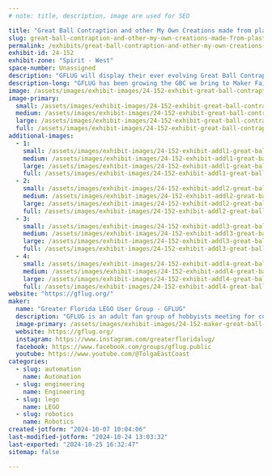 ```yaml
---
# note: title, description, image are used for SEO

title: "Great Ball Contraption and other My Own Creations made from plastic bricks"
slug: great-ball-contraption-and-other-my-own-creations-made-from-plastic-bricks
permalink: /exhibits/great-ball-contraption-and-other-my-own-creations-made-from-plastic-bricks/
exhibit-id: 24-152
exhibit-zone: "Spirit - West"
space-number: Unassigned
description: "GFLUG will display their ever evolving Great Ball Contraption. More modules are added every year."
description-long: "GFLUG has been growing the GBC we bring to Maker Faire Orlando very year. In addition we will be exhibiting some other My Own Creations that demonstrate what creativity can be displayed with the LEGO Brick."
image: /assets/images/exhibit-images/24-152-exhibit-great-ball-contraption-and-other-my-own-creations-made-from-plastic-bricks-20221106-114428-large.jpg
image-primary: 
  small: /assets/images/exhibit-images/24-152-exhibit-great-ball-contraption-and-other-my-own-creations-made-from-plastic-bricks-20221106-114428-small.jpg
  medium: /assets/images/exhibit-images/24-152-exhibit-great-ball-contraption-and-other-my-own-creations-made-from-plastic-bricks-20221106-114428-medium.jpg
  large: /assets/images/exhibit-images/24-152-exhibit-great-ball-contraption-and-other-my-own-creations-made-from-plastic-bricks-20221106-114428-large.jpg
  full: /assets/images/exhibit-images/24-152-exhibit-great-ball-contraption-and-other-my-own-creations-made-from-plastic-bricks-20221106-114428-full.jpg
additional-images: 
  - 1:
    small: /assets/images/exhibit-images/24-152-exhibit-addl1-great-ball-contraption-and-other-my-own-creations-made-from-plastic-bricks-20221102-171634-small.jpg
    medium: /assets/images/exhibit-images/24-152-exhibit-addl1-great-ball-contraption-and-other-my-own-creations-made-from-plastic-bricks-20221102-171634-medium.jpg
    large: /assets/images/exhibit-images/24-152-exhibit-addl1-great-ball-contraption-and-other-my-own-creations-made-from-plastic-bricks-20221102-171634-large.jpg
    full: /assets/images/exhibit-images/24-152-exhibit-addl1-great-ball-contraption-and-other-my-own-creations-made-from-plastic-bricks-20221102-171634-full.jpg
  - 2:
    small: /assets/images/exhibit-images/24-152-exhibit-addl2-great-ball-contraption-and-other-my-own-creations-made-from-plastic-bricks-20221106-111232-small.jpg
    medium: /assets/images/exhibit-images/24-152-exhibit-addl2-great-ball-contraption-and-other-my-own-creations-made-from-plastic-bricks-20221106-111232-medium.jpg
    large: /assets/images/exhibit-images/24-152-exhibit-addl2-great-ball-contraption-and-other-my-own-creations-made-from-plastic-bricks-20221106-111232-large.jpg
    full: /assets/images/exhibit-images/24-152-exhibit-addl2-great-ball-contraption-and-other-my-own-creations-made-from-plastic-bricks-20221106-111232-full.jpg
  - 3:
    small: /assets/images/exhibit-images/24-152-exhibit-addl3-great-ball-contraption-and-other-my-own-creations-made-from-plastic-bricks-20221106-140744-small.jpg
    medium: /assets/images/exhibit-images/24-152-exhibit-addl3-great-ball-contraption-and-other-my-own-creations-made-from-plastic-bricks-20221106-140744-medium.jpg
    large: /assets/images/exhibit-images/24-152-exhibit-addl3-great-ball-contraption-and-other-my-own-creations-made-from-plastic-bricks-20221106-140744-large.jpg
    full: /assets/images/exhibit-images/24-152-exhibit-addl3-great-ball-contraption-and-other-my-own-creations-made-from-plastic-bricks-20221106-140744-full.jpg
  - 4:
    small: /assets/images/exhibit-images/24-152-exhibit-addl4-great-ball-contraption-and-other-my-own-creations-made-from-plastic-bricks-20231105-164242-small.jpg
    medium: /assets/images/exhibit-images/24-152-exhibit-addl4-great-ball-contraption-and-other-my-own-creations-made-from-plastic-bricks-20231105-164242-medium.jpg
    large: /assets/images/exhibit-images/24-152-exhibit-addl4-great-ball-contraption-and-other-my-own-creations-made-from-plastic-bricks-20231105-164242-large.jpg
    full: /assets/images/exhibit-images/24-152-exhibit-addl4-great-ball-contraption-and-other-my-own-creations-made-from-plastic-bricks-20231105-164242-full.jpg
website: "https://gflug.org/"
maker: 
  name: "Greater Florida LEGO User Group - GFLUG"
  description: "GFLUG is an adult fan group of hobbyists meeting for collaborative builds, public displays, and fellowship around the LEGO hobby. We are an official Recognized LEGO User Group or RLUG. We meet regularly to promote the hobby and demonstrate all that can be done with little plastic bricks.  "
  image-primary: /assets/images/exhibit-images/24-152-maker-great-ball-contraption-and-other-my-own-creations-made-from-plastic-bricks-22-107-maker-great-ball-contraption-by-gflug-screenshot-2022-08-29-215858-medium-medium.jpg
  website: https://gflug.org/
  instagram: https://www.instagram.com/greaterfloridalug/
  facebook: https://www.facebook.com/groups/gflug.public
  youtube: https://www.youtube.com/@TolgaEastCoast
categories: 
  - slug: automation
    name: Automation
  - slug: engineering
    name: Engineering
  - slug: lego
    name: LEGO
  - slug: robotics
    name: Robotics
created-jotform: "2024-10-07 10:04:06"
last-modified-jotform: "2024-10-24 13:03:32"
last-exported: "2024-10-25 16:32:47"
sitemap: false

---
```

